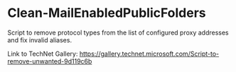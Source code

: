 # Clean-MailEnabledPublicFolders
Script to remove protocol types from the list of configured proxy addresses and fix invalid aliases.

Link to TechNet Gallery: https://gallery.technet.microsoft.com/Script-to-remove-unwanted-9d119c6b